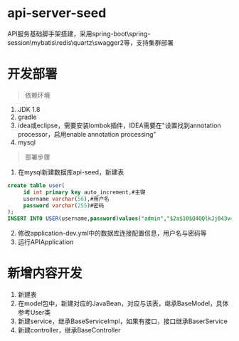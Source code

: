 # api-server-seed
API服务基础脚手架搭建，采用spring-boot\spring-session\mybatis\redis\quartz\swagger2等，支持集群部署



开发部署
===
> 依赖环境
1. JDK 1.8
2. gradle
3. idea或eclipse，需要安装lombok插件，IDEA需要在"设置找到annotation processor，启用enable annotation processing"
4. mysql

> 部署步骤
1. 在mysql新建数据库api-seed，新建表
```sql
create table user(
     id int primary key auto_increment,#主键
     username varchar(56),#用户名
     password varchar(255)#密码
);
INSERT INTO USER(username,password)values("admin","$2a$10$Q4OQlkJj043v4i97dhxzDO7AFpTOGWKHugNh9euqglYb5GN8MAoZO");

```
2. 修改application-dev.yml中的数据库连接配置信息，用户名与密码等
3. 运行APIApplication


新增内容开发
===
1. 新建表
2. 在model包中，新建对应的JavaBean，对应与该表，继承BaseModel，具体参考User类
3. 新建service，继承BaseServiceImpl，如果有接口，接口继承BaserService
4. 新建controller，继承BaseController
